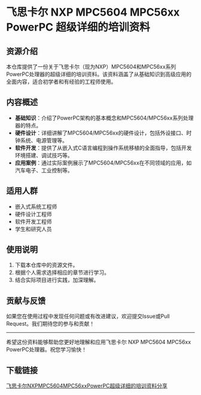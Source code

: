 # 飞思卡尔 NXP MPC5604 MPC56xx PowerPC 超级详细的培训资料

## 资源介绍

本仓库提供了一份关于飞思卡尔（现为NXP）MPC5604和MPC56xx系列PowerPC处理器的超级详细的培训资料。该资料涵盖了从基础知识到高级应用的全面内容，适合初学者和有经验的工程师使用。

## 内容概述

- **基础知识**：介绍了PowerPC架构的基本概念和MPC5604/MPC56xx系列处理器的特点。
- **硬件设计**：详细讲解了MPC5604/MPC56xx的硬件设计，包括外设接口、时钟系统、电源管理等。
- **软件开发**：提供了从嵌入式C语言编程到操作系统移植的全面指导，包括开发环境搭建、调试技巧等。
- **应用案例**：通过实际案例展示了MPC5604/MPC56xx在不同领域的应用，如汽车电子、工业控制等。

## 适用人群

- 嵌入式系统工程师
- 硬件设计工程师
- 软件开发工程师
- 学生和研究人员

## 使用说明

1. 下载本仓库中的资源文件。
2. 根据个人需求选择相应的章节进行学习。
3. 结合实际项目进行实践，加深理解。

## 贡献与反馈

如果您在使用过程中发现任何问题或有改进建议，欢迎提交Issue或Pull Request。我们期待您的参与和贡献！

---

希望这份资料能够帮助您更好地理解和应用飞思卡尔 NXP MPC5604 MPC56xx PowerPC处理器。祝您学习愉快！

## 下载链接

[飞思卡尔NXPMPC5604MPC56xxPowerPC超级详细的培训资料分享](https://pan.quark.cn/s/410998a917c2)
